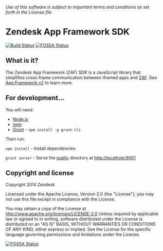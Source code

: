 *Use of this software is subject to important terms and conditions as set forth in the License file*

Zendesk App Framework SDK
=========================

[![Build Status](https://travis-ci.org/zendesk/zendesk_app_framework_sdk.svg?branch=master)](https://travis-ci.org/zendesk/zendesk_app_framework_sdk)
[![FOSSA Status](https://app.fossa.io/api/projects/git%2Bgithub.com%2Fzendesk%2Fzendesk_app_framework_sdk.svg?type=shield)](https://app.fossa.io/projects/git%2Bgithub.com%2Fzendesk%2Fzendesk_app_framework_sdk?ref=badge_shield)

## What is it?

The Zendesk App Framework (ZAF) SDK is a JavaScript library that simplifies cross-frame communication between iframed apps and [ZAF](http://developer.zendesk.com/documentation/apps/). See [App Framework v2](https://developer.zendesk.com/apps/docs/apps-v2/getting_started) to learn more.

## For development...

You will need:

* [Node.js](http://nodejs.org/)
* [npm](https://www.npmjs.org/)
* [Grunt](http://gruntjs.com/) - `npm install -g grunt-cli`

Then run:

`npm install` - Install dependencies

`grunt server` - Serve the [public](./public) directory at [http://localhost:9001](http://localhost:9001)

## Copyright and license

Copyright 2014 Zendesk

Licensed under the Apache License, Version 2.0 (the "License"); you may not use this file except in compliance with the License.

You may obtain a copy of the License at
http://www.apache.org/licenses/LICENSE-2.0
Unless required by applicable law or agreed to in writing, software distributed under the License is distributed on an "AS IS" BASIS, WITHOUT WARRANTIES OR CONDITIONS OF ANY KIND, either express or implied. See the License for the specific language governing permissions and limitations under the License.


[![FOSSA Status](https://app.fossa.io/api/projects/git%2Bgithub.com%2Fzendesk%2Fzendesk_app_framework_sdk.svg?type=large)](https://app.fossa.io/projects/git%2Bgithub.com%2Fzendesk%2Fzendesk_app_framework_sdk?ref=badge_large)